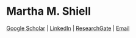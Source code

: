 # Martha M. Shiell

[Google Scholar](https://scholar.google.ca/citations?user=tRU8gt4AAAAJ) |
[LinkedIn](https://www.linkedin.com/in/martha-m-shiell/) |
[ResearchGate](https://www.researchgate.net/profile/Martha_M_Shiell) |
[Email](mailto:marthashiell@gmail.com)
